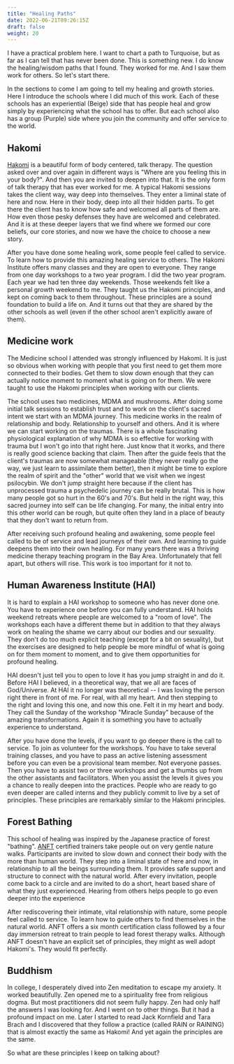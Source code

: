 ```yaml
---
title: "Healing Paths"
date: 2022-06-21T09:26:15Z
draft: false
weight: 20
---
```

I have a practical problem here. I want to chart a path to Turquoise, but as far as I can tell that has never been done. This is something new. I do know the healing/wisdom paths that I found. They worked for me. And I saw them work for others. So let's start there.

In the sections to come I am going to tell my healing and growth stories. Here I introduce the schools where I did much of this work. Each of these schools has an experiential (Beige) side that has people heal and grow simply by experiencing what the school has to offer. But each school also has a group (Purple) side where you join the community and offer service to the world.

## Hakomi

[Hakomi][1] is a beautiful form of body centered, talk therapy. The question asked over and over again in different ways is "Where are you feeling this in your body?". And then you are invited to deepen into that. It is the only form of talk therapy that has ever worked for me. A typical Hakomi sessions takes the client way, way deep into themselves. They enter a liminal state of here and now. Here in their body, deep into all their hidden parts. To get there the client has to know how safe and welcomed all parts of them are. How even those pesky defenses they have are welcomed and celebrated. And it is at these deeper layers that we find where we formed our core beliefs, our core stories, and now we have the choice to choose a new story.

After you have done some healing work, some people feel called to service. To learn how to provide this amazing healing service to others. The Hakomi Institute offers many classes and they are open to everyone. They range from one day workshops to a two year program. I did the two year program. Each year we had ten three day weekends. Those weekends felt like a personal growth weekend to me. They taught us the Hakomi principles, and kept on coming back to them throughout. These principles are a sound foundation to build a life on. And it turns out that they are shared by the other schools as well (even if the other school aren't explicitly aware of them).

## Medicine work

The Medicine school I attended was strongly influenced by Hakomi. It is just so obvious when working with people that you first need to get them more connected to their bodies. Get them to slow down enough that they can actually notice moment to moment what is going on for them. We were taught to use the Hakomi principles when working with our clients.

The school uses two medicines, MDMA and mushrooms. After doing some initial talk sessions to establish trust and to work on the client's sacred intent we start with an MDMA journey. This medicine works in the realm of relationship and body. Relationship to yourself and others. And it is where we can start working on the traumas. There is a whole fascinating physiological explanation of why MDMA is so effective for working with trauma but I won't go into that right here. Just know that it works, and there is really good science backing that claim. Then after the guide feels that the client's traumas are now somewhat manageable (they never really go the way, we just learn to assimilate them better), then it might be time to explore the realm of spirit and the "other" world that we visit when we ingest psilocybin. We don't jump straight here because if the client has unprocessed trauma a psychedelic journey can be really brutal. This is how many people got so hurt in the 60's and 70's. But held in the right way, this sacred journey into self can be life changing. For many, the initial entry into this other world can be rough, but quite often they land in a place of beauty that they don't want to return from.

After receiving such profound healing and awakening, some people feel called to be of service and lead journeys of their own. And learning to guide deepens them into their own healing. For many years there was a thriving medicine therapy teaching program in the Bay Area. Unfortunately that fell apart, but others will rise. This work is too important for it not to.

## Human Awareness Institute (HAI)

It is hard to explain a HAI workshop to someone who has never done one. You have to experience one before you can fully understand. HAI holds weekend retreats where people are welcomed to a "room of love". The workshops each have a different theme but in addition to that they always work on healing the shame we carry about our bodies and our sexuality. They don't do too much explicit teaching (except for a bit on sexuality), but the exercises are designed to help people be more mindful of what is going on for them moment to moment, and to give them opportunities for profound healing.

HAI doesn't just tell you to open to love it has you jump straight in and do it. Before HAI I believed, in a theoretical way, that we all are faces of God/Universe. At HAI it no longer was theoretical -- I was loving the person right there in front of me. For real, with all my heart. And then stepping to the right and loving this one, and now this one. Felt it in my heart and body. They call the Sunday of the workshop "Miracle Sunday" because of the amazing transformations. Again it is something you have to actually experience to understand.

After you have done the levels, if you want to go deeper there is the call to service. To join as volunteer for the workshops. You have to take several training classes, and you have to pass an active listening assessment before you can even be a provisional team member. Not everyone passes. Then you have to assist two or three workshops and get a thumbs up from the other assistants and facilitators. When you assist the levels it gives you a chance to really deepen into the practices. People who are ready to go even deeper are called interns and they publicly commit to live by a set of principles. These principles are remarkably similar to the Hakomi principles.

## Forest Bathing

This school of healing was inspired by the Japanese practice of forest "bathing". [ANFT][2] certified trainers take people out on very gentle nature walks. Participants are invited to slow down and connect their body with the more than human world. They step into a liminal state of here and now, in relationship to all the beings surrounding them. It provides safe support and structure to connect with the natural world. After every invitation, people come back to a circle and are invited to do a short, heart based share of what they just experienced. Hearing from others helps people to go even deeper into the experience

After rediscovering their intimate, vital relationship with nature, some people feel called to service. To learn how to guide others to find themselves in the natural world. ANFT offers a six month certification class followed by a four day immersion retreat to train people to lead forest therapy walks. Although ANFT doesn't have an explicit set of principles, they might as well adopt Hakomi's. They would fit perfectly.

## Buddhism

In college, I desperately dived into Zen meditation to escape my anxiety. It worked beautifully. Zen opened me to a spirituality free from religious dogma. But most practitioners did not seem fully happy. Zen had only half the answers I was looking for. And I went on to other things. But it had a profound impact on me. Later I started to read Jack Kornfield and Tara Brach and I discovered that they follow a practice (called RAIN or RAINING) that is almost exactly the same as Hakomi! And yet again the principles are the same.

So what are these principles I keep on talking about?

[1]:	https://hakomiinstitute.com/
[2]:	https://www.natureandforesttherapy.earth/